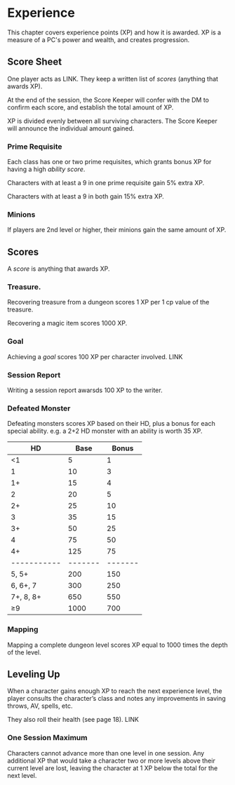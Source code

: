# Experience
This chapter covers experience points (XP) and how it is awarded. XP is a measure of a PC's power and wealth, and creates progression.

## Score Sheet
One player acts as LINK. They keep a written list of *scores* (anything that awards XP).

At the end of the session, the Score Keeper will confer with the DM to confirm each score, and establish the total amount of XP. 

XP is divided evenly between all surviving characters. The Score Keeper will announce the individual amount gained.

### Prime Requisite
Each class has one or two prime requisites, which grants bonus XP for having a high *ability score*. 

Characters with at least a 9 in one prime requisite gain 5% extra XP. 

Characters with at least a 9 in both gain 15% extra XP.

### Minions
If players are 2nd level or higher, their minions  gain the same amount of XP. 

## Scores
A *score* is anything that awards XP.

### Treasure.
Recovering treasure from a dungeon scores 1 XP per 1 cp value of the treasure.

Recovering a magic item scores 1000 XP.

### Goal
Achieving a *goal* scores 100 XP per character involved.  LINK

### Session Report
Writing a session report awarsds 100 XP to the writer. 

### Defeated Monster 
Defeating monsters scores XP based on their HD, plus a bonus for each special ability. e.g. a 2+2 HD monster with an ability is worth 35 XP.

| HD	    | Base	| Bonus |
|-----------|-------|-------|
| <1        | 5	    | 1     |
| 1	        | 10	| 3     |
| 1+        | 15	| 4     |
| 2	        | 20	| 5     |
| 2+        | 25	| 10    |
| 3         | 35	| 15    |
| 3+        | 50	| 25    |
| 4	        | 75	| 50    |
| 4+        | 125	| 75    |
|-----------|-------|-------|
| 5, 5+     | 200	| 150   |
| 6, 6+, 7  | 300	| 250   |
| 7+, 8, 8+ | 650	| 550   |
| ≥9        | 1000	| 700   |

### Mapping
Mapping a complete dungeon level scores XP equal to 1000 times the depth of the level.

## Leveling Up
When a character gains enough XP to reach the next experience level, the player  consults the character’s class and notes any improvements in saving throws, AV, spells, etc. 

They also roll their health (see page 18). LINK

### One Session Maximum
Characters cannot advance more than one level in one session. Any additional XP that would take a character two or more levels above their current level are lost, leaving the character at 1 XP below the total for the next level.
